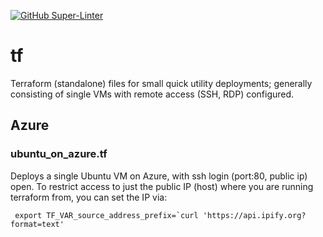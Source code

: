 [![GitHub Super-Linter](https://github.com/rollwagen/tf/workflows/Lint%20Code%20Base/badge.svg)](https://github.com/marketplace/actions/super-linter)

# tf
Terraform (standalone) files for small quick utility deployments; generally consisting of single VMs with remote access (SSH, RDP) configured.

## Azure
### ubuntu_on_azure.tf
Deploys a single Ubuntu VM on Azure, with ssh login (port:80, public ip) open.
To restrict access to just the public IP (host) where you are running terraform from,
you can set the IP via:
```shell
 export TF_VAR_source_address_prefix=`curl 'https://api.ipify.org?format=text'
```
